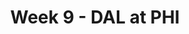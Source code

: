 ---
layout: game
title: Week 9 - DAL at PHI
season: 2007
game_id: 2007_09_DAL_PHI
away_team: DAL
home_team: PHI
---
